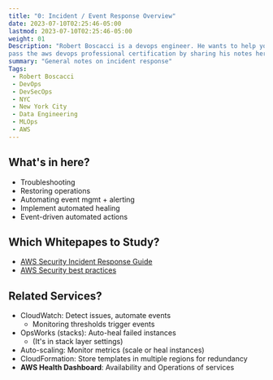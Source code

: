 ```yaml
---
title: "0: Incident / Event Response Overview"
date: 2023-07-10T02:25:46-05:00
lastmod: 2023-07-10T02:25:46-05:00
weight: 01
Description: "Robert Boscacci is a devops engineer. He wants to help you \
pass the aws devops professional certification by sharing his notes here." # Keep to 150-160 chars
summary: "General notes on incident response"
Tags:
 - Robert Boscacci
 - DevOps
 - DevSecOps
 - NYC
 - New York City
 - Data Engineering
 - MLOps
 - AWS
---
```

## What's in here?
- Troubleshooting
- Restoring operations
- Automating event mgmt + alerting
- Implement automated healing
- Event-driven automated actions

## Which Whitepapes to Study?
- [AWS Security Incident Response Guide](https://docs.aws.amazon.com/whitepapers/latest/aws-security-incident-response-guide/aws-security-incident-response-guide.html)
- [AWS Security best practices](https://aws.amazon.com/architecture/security-identity-compliance/?cards-all.sort-by=item.additionalFields.sortDate&cards-all.sort-order=desc&awsf.content-type=*all&awsf.methodology=*all)

## Related Services?
- CloudWatch: Detect issues, automate events
	- Monitoring thresholds trigger events
- OpsWorks (stacks): Auto-heal failed instances
	- (It's in stack layer settings)
- Auto-scaling: Monitor metrics (scale or heal instances)
- CloudFormation: Store templates in multiple regions for redundancy
- __AWS Health Dashboard__: Availability and Operations of services